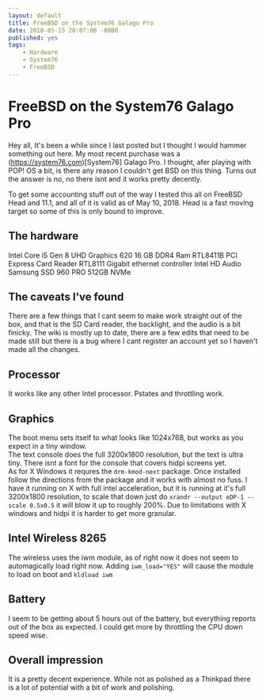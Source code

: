 ```yaml
---
layout: default
title: FreeBSD on the System76 Galago Pro
date: 2018-05-15 20:07:00 -0800
published: yes
tags:
    - Hardware
    - System76
    - FreeBSD
---
```

# FreeBSD on the System76 Galago Pro

Hey all, It's been a while since I last posted but I thought I would hammer something out here. My most recent purchase was a (https://system76.com)[System76] Galago Pro. I thought, afer playing with POP! OS a bit, is there any reason I couldn't get BSD on this thing. Turns out the answer is no, no there isnt and it works pretty decently.

<!-- more -->

To get some accounting stuff out of the way I tested this all on FreeBSD Head and 11.1, and all of it is valid as of May 10, 2018. Head is a fast moving target so some of this is only bound to improve.

## The hardware
Intel Core i5 Gen 8
UHD Graphics 620
16 GB DDR4 Ram
RTL8411B PCI Express Card Reader
RTL8111 Gigabit ethernet controller
Intel HD Audio
Samsung SSD 960 PRO 512GB NVMe


## The caveats I've found
There are a few things that I cant seem to make work straight out of the box, and that is the SD Card reader, the backlight, and the audio is a bit finicky.
The wiki is mostly up to date, there are a few edits that need to be made still but there is a bug where I cant register an account yet so I haven't made all the changes.

## Processor
It works like any other Intel processor. Pstates and throttling work.

## Graphics
The boot menu sets itself to what looks like 1024x768, but works as you expect in a tiny window.  
The text console does the full 3200x1800 resolution, but the text is ultra tiny. There isnt a font for the console that covers hidpi screens yet.  
As for X Windows it requres the `drm-kmod-next` package. Once installed follow the directions from the package and it works with almost no fuss. I have it running on X with full intel acceleration, but it is running at it's full 3200x1800 resolution, to scale that down just do `xrandr --output eDP-1 --scale 0.5x0.5` it will blow it up to roughly 200%. Due to limitations with X windows and hidpi it is harder to get more granular.

## Intel Wireless 8265
The wireless uses the iwm module, as of right now it does not seem to automagically load right now. Adding `iwm_load="YES"` will cause the module to load on boot and `kldload iwm`

## Battery
I seem to be getting about 5 hours out of the battery, but everything reports out of the box as expected. I could get more by throttling the CPU down speed wise.

## Overall impression
It is a pretty decent experience. While not as polished as a Thinkpad there is a lot of potential with a bit of work and polishing.